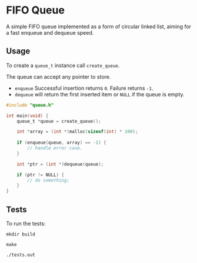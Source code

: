# FIFO Queue

A simple FIFO queue implemented as a form of circular linked list, aiming for a fast enqueue and dequeue speed.

## Usage

To create a `queue_t` instance call `create_queue`.

The queue can accept any pointer to store.

- `enqueue` Successful insertion returns `0`. Failure returns `-1`.
- `dequeue` will return the first inserted item or `NULL` if the queue is empty.

```c
#include "queue.h"

int main(void) {
	queue_t *queue = create_queue();

	int *array = (int *)malloc(sizeof(int) * 100);
	
	if (enqueue(queue, array) == -1) {
		// handle error case.
	}

	int *ptr = (int *)dequeue(queue);

	if (ptr != NULL) {
		// do something;
	}
}

```

## Tests

To run the tests:

```
mkdir build

make

./tests.out
```
